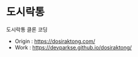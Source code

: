 # 도시락통
도시락통 클론 코딩
 - Origin : https://dosiraktong.com/
 - Work : https://devparkse.github.io/dosiraktong/
